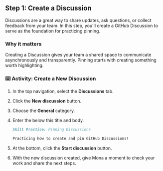 ## Step 1: Create a Discussion

Discussions are a great way to share updates, ask questions, or collect feedback from your team. In this step, you'll create a GitHub Discussion to serve as the foundation for practicing pinning.

### Why it matters

Creating a Discussion gives your team a shared space to communicate asynchronously and transparently. Pinning starts with creating something worth highlighting.

### ⌨️ Activity: Create a New Discussion

1. In the top navigation, select the **Discussions** tab.

1. Click the **New discussion** button.

1. Choose the **General** category.

1. Enter the below this title and body.

   ```md
   Skill Practice: Pinning Discussions
   ```

   ```md
   Practicing how to create and pin GitHub Discussions!
   ```

1. At the bottom, click the **Start discussion** button.

1. With the new discussion created, give Mona a moment to check your work and share the next steps.
